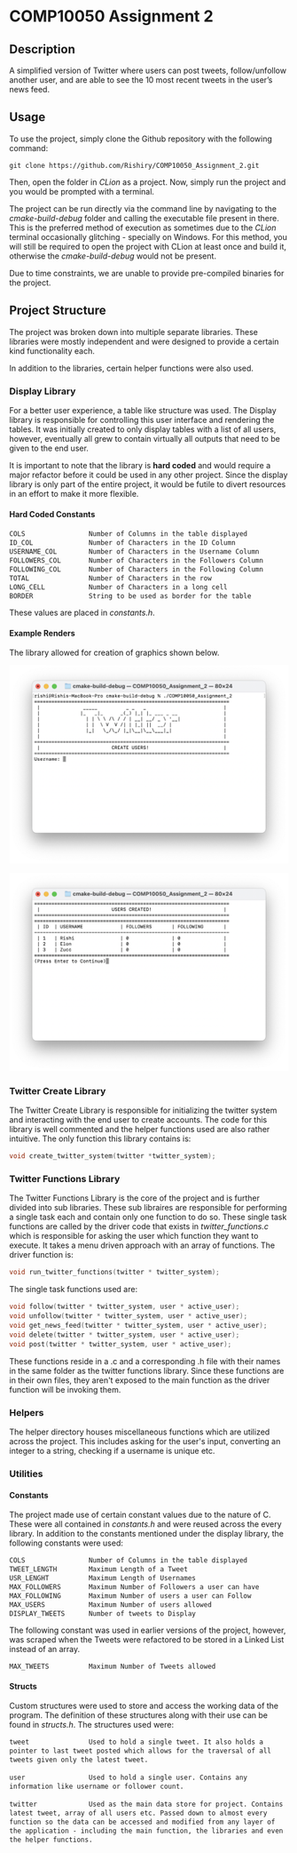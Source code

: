 # COMP10050 Assignment 2
## Description

A simplified version of Twitter where users can post tweets, follow/unfollow another user, and are able to see the 10 most recent tweets in the user’s news feed.

## Usage

To use the project, simply clone the Github repository with the following command:

```
git clone https://github.com/Rishiry/COMP10050_Assignment_2.git
```

Then, open the folder in *CLion* as a project. Now, simply run the project and you would be prompted with a terminal.

The project can be run directly via the command line by navigating to the *cmake-build-debug* folder and calling the executable file present in there. This is the preferred method of execution as sometimes due to the *CLion* terminal occasionally glitching - specially on Windows. For this method, you will still be required to open the project with CLion at least once and build it, otherwise the *cmake-build-debug* would not be present.

Due to time constraints, we are unable to provide pre-compiled binaries for the project.

## Project Structure

The project was broken down into multiple separate libraries. These libraries were mostly independent and were designed to provide a certain kind functionality each.

In addition to the libraries, certain helper functions were also used. 

### Display Library

For a better user experience, a table like structure was used.  The Display library is responsible for controlling this user interface and rendering the tables. It was initially created to only display tables with a list of all users, however, eventually all grew to contain virtually all outputs that need to be given to the end user.

It is important to note that the library is **hard coded** and would require a major refactor before it could be used in any other project. Since the display library is only part of the entire project, it would be futile to divert resources in an effort to make it more flexible.

#### Hard Coded Constants

```
COLS				Number of Columns in the table displayed
ID_COL				Number of Characters in the ID Column
USERNAME_COL		Number of Characters in the Username Column
FOLLOWERS_COL		Number of Characters in the Followers Column
FOLLOWING_COL		Number of Characters in the Following Column
TOTAL				Number of Characters in the row
LONG_CELL			Number of Characters in a long cell
BORDER				String to be used as border for the table
```

These values are placed in *constants.h*.

#### Example Renders

The library allowed for creation of graphics shown below.

![](./docs/example_screen_1.png)

![](./docs/example_screen_2.png)

### Twitter Create Library

The Twitter Create Library is responsible for initializing the twitter system and interacting with the end user to create accounts. The code for this library is well commented and the helper functions used are also rather intuitive. The only function this library contains is:

```c
void create_twitter_system(twitter *twitter_system);
```

### Twitter Functions Library

The Twitter Functions Library is the core of the project and is further divided into sub libraries. These sub libraires are responsible for performing a single task each and contain only one function to do so. These single task functions are called by the driver code that exists in *twitter_functions.c* which is responsible for asking the user which function they want to execute. It takes a menu driven approach with an array of functions. The driver function is:

```c
void run_twitter_functions(twitter * twitter_system);
```

The single task functions used are:

```c
void follow(twitter * twitter_system, user * active_user);
void unfollow(twitter * twitter_system, user * active_user);
void get_news_feed(twitter * twitter_system, user * active_user);
void delete(twitter * twitter_system, user * active_user);
void post(twitter * twitter_system, user * active_user);
```

These functions reside in a .c and a corresponding .h file with their names in the same folder as the twitter functions library. Since these functions are in their own files, they aren't exposed to the main function as the driver function will be invoking them.

### Helpers

The helper directory houses miscellaneous functions which are utilized across the project. This includes asking for the user's input, converting an integer to a string, checking if a username is unique etc.

### Utilities

#### Constants

The project made use of certain constant values due to the nature of C. These were all contained in *constants.h* and were reused across the every library. In addition to the constants mentioned under the display library, the following constants were used:

```
COLS				Number of Columns in the table displayed
TWEET_LENGTH		Maximum Length of a Tweet
USR_LENGHT			Maximum Length of Usernames
MAX_FOLLOWERS		Maximum Number of Followers a user can have
MAX_FOLLOWING		Maximum Number of users a user can Follow
MAX_USERS			Maximum Number of users allowed
DISPLAY_TWEETS		Number of tweets to Display
```

The following constant was used in earlier versions of the project, however, was scraped when the Tweets were refactored to be stored in a Linked List instead of an array.

```
MAX_TWEETS			Maximum Number of Tweets allowed
```

#### Structs

Custom structures were used to store and access the working data of the program. The definition of these structures along with their use can be found in *structs.h*. The structures used were:

```
tweet				Used to hold a single tweet. It also holds a pointer to last tweet posted which allows for the traversal of all tweets given only the latest tweet.

user				Used to hold a single user. Contains any information like username or follower count.

twitter				Used as the main data store for project. Contains latest tweet, array of all users etc. Passed down to almost every function so the data can be accessed and modified from any layer of the application - including the main function, the libraries and even the helper functions.
```

